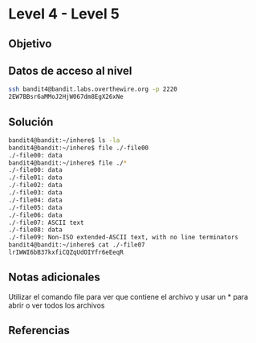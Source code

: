 # Level 4 - Level 5
## Objetivo
## Datos de acceso al nivel
```bash
ssh bandit4@bandit.labs.overthewire.org -p 2220
2EW7BBsr6aMMoJ2HjW067dm8EgX26xNe
```


## Solución
```bash
bandit4@bandit:~/inhere$ ls -la
bandit4@bandit:~/inhere$ file ./-file00
./-file00: data
bandit4@bandit:~/inhere$ file ./*
./-file00: data
./-file01: data
./-file02: data
./-file03: data
./-file04: data
./-file05: data
./-file06: data
./-file07: ASCII text
./-file08: data
./-file09: Non-ISO extended-ASCII text, with no line terminators
bandit4@bandit:~/inhere$ cat ./-file07
lrIWWI6bB37kxfiCQZqUdOIYfr6eEeqR
```

## Notas adicionales
Utilizar el comando file para ver que contiene el archivo y usar un * para abrir o ver todos los archivos
## Referencias
